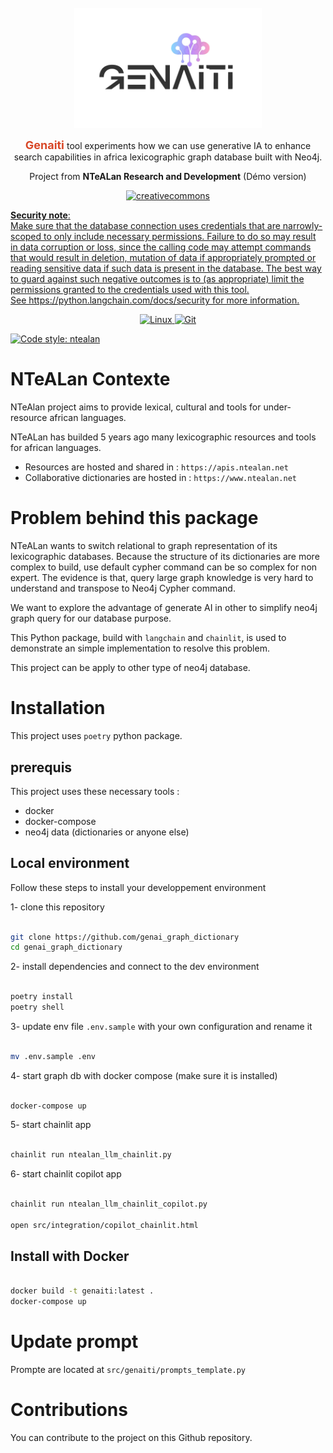 <p align="center">
    <br><br><br>
    <a href="https://github.com/NTeALan/Genaiti"><img src="./public/logo_dark.png" alt="Genaiti" width="300px"/></a>
    <br>
</p>

<p align="center">
    <span><b style="color:#D84727; font-size:18px">Genaiti</b>  tool experiments how we can use generative IA to enhance search capabilities in africa lexicographic graph database built with Neo4j.</span><br>
    <p align="center">Project from <b>NTeALan Research and Development</b> (Démo version)</p>
</p>

<p align="center">
    <a href="http://creativecommons.org/licenses/by/4.0/"><img src="https://img.shields.io/badge/License-CC%20BY%204.0-lightgrey.svg" alt="creativecommons" width="110px">
    <p>
    <b>Security note</b>: <br>
    Make sure that the database connection uses credentials
    that are narrowly-scoped to only include necessary permissions.
    Failure to do so may result in data corruption or loss, since the calling code may attempt commands that would result in deletion, mutation of data if appropriately prompted or reading sensitive data if such data is present in the database.
    The best way to guard against such negative outcomes is to (as appropriate) limit the permissions granted to the credentials used with this tool. <br>
    See https://python.langchain.com/docs/security for more information.
    </p>
</p>

<p align="center"> 
    <img src="https://img.shields.io/badge/Linux-FCC624?style=for-the-badge&logo=linux&logoColor=black" alt="Linux"/>      
    <img src="https://img.shields.io/badge/git-%23F05033.svg?style=for-the-badge&logo=git&logoColor=white" alt="Git"/>            
</p>

[![Code style: ntealan](https://img.shields.io/badge/code%20style-black-000000.svg)](https://github.com/psf/black)


# NTeALan Contexte

NTeAlan project aims to provide lexical, cultural and tools for under-resource african languages.

NTeALan has builded 5 years ago many lexicographic resources and tools for african languages.

- Resources are hosted and shared in : `https://apis.ntealan.net`
- Collaborative dictionaries are hosted in : `https://www.ntealan.net`


# Problem behind this package 

NTeALan wants to switch relational to graph representation of its lexicographic databases. Because the  structure of its dictionaries are more complex to build, use default cypher command can be so complex
for non expert. The evidence is that, query large graph knowledge is very hard to understand and transpose to Neo4j Cypher command.

We want to explore the advantage of generate AI in other to simplify neo4j graph query for our database purpose. 

This Python package, build with `langchain` and `chainlit`, is used to demonstrate an simple implementation to resolve this problem. 

This project can be apply to other type of neo4j database.


# Installation

This project uses `poetry` python package.

## prerequis

This project uses these necessary tools :

- docker
- docker-compose
- neo4j data (dictionaries or anyone else)

## Local environment

Follow these steps to install your developpement environment

1- clone this repository

```bash

git clone https://github.com/genai_graph_dictionary
cd genai_graph_dictionary

```

2- install dependencies and connect to the dev environment

```bash

poetry install
poetry shell

```

3- update env file `.env.sample` with your own configuration and rename it

```bash

mv .env.sample .env

```

4- start graph db with docker compose (make sure it is installed)

```bash

docker-compose up

```

5- start chainlit app

```bash

chainlit run ntealan_llm_chainlit.py

```

6- start chainlit copilot app


```bash

chainlit run ntealan_llm_chainlit_copilot.py

open src/integration/copilot_chainlit.html

```

## Install with Docker

```bash

docker build -t genaiti:latest .
docker-compose up

```


# Update prompt

Prompte are located at `src/genaiti/prompts_template.py`


# Contributions

You can contribute to the project on this Github repository.